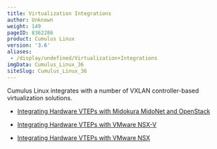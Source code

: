 ```yaml
---
title: Virtualization Integrations
author: Unknown
weight: 149
pageID: 8362286
product: Cumulus Linux
version: '3.6'
aliases:
 - /display/undefined/Virtualization+Integrations
imgData: Cumulus_Linux_36
siteSlug: Cumulus_Linux_36
---
```

Cumulus Linux integrates with a number of VXLAN controller-based
virtualization solutions.

  - [Integrating Hardware VTEPs with Midokura MidoNet and
    OpenStack](/Users/dcawley/Docs/Hugo/testDocs/content/version2/Cumulus_Linux_36//Network_Virtualization/Virtualization_Integrations/Virtualization_Integrations/)

  - [Integrating Hardware VTEPs with VMware
    NSX-V](/Users/dcawley/Docs/Hugo/testDocs/content/version2/Cumulus_Linux_36//Network_Virtualization/Virtualization_Integrations/Virtualization_Integrations/)

  - [Integrating Hardware VTEPs with VMware
    NSX](/Users/dcawley/Docs/Hugo/testDocs/content/version2/Cumulus_Linux_36//Network_Virtualization/Virtualization_Integrations/Virtualization_Integrations/)
